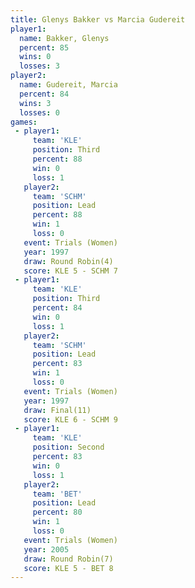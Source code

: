 ```yaml
---
title: Glenys Bakker vs Marcia Gudereit
player1:                
  name: Bakker, Glenys  
  percent: 85           
  wins: 0               
  losses: 3             
player2:                
  name: Gudereit, Marcia
  percent: 84           
  wins: 3               
  losses: 0             
games:
 - player1:         
     team: 'KLE'    
     position: Third
     percent: 88    
     win: 0         
     loss: 1        
   player2:        
     team: 'SCHM'  
     position: Lead
     percent: 88   
     win: 1        
     loss: 0       
   event: Trials (Women)
   year: 1997           
   draw: Round Robin(4) 
   score: KLE 5 - SCHM 7
 - player1:         
     team: 'KLE'    
     position: Third
     percent: 84    
     win: 0         
     loss: 1        
   player2:        
     team: 'SCHM'  
     position: Lead
     percent: 83   
     win: 1        
     loss: 0       
   event: Trials (Women)
   year: 1997           
   draw: Final(11)      
   score: KLE 6 - SCHM 9
 - player1:          
     team: 'KLE'     
     position: Second
     percent: 83     
     win: 0          
     loss: 1         
   player2:        
     team: 'BET'   
     position: Lead
     percent: 80   
     win: 1        
     loss: 0       
   event: Trials (Women)
   year: 2005           
   draw: Round Robin(7) 
   score: KLE 5 - BET 8 
---
```

